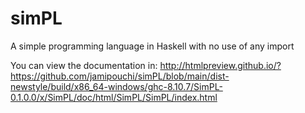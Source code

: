 # simPL
A simple programming language in Haskell with no use of any import

You can view the documentation in: http://htmlpreview.github.io/?https://github.com/jamipouchi/simPL/blob/main/dist-newstyle/build/x86_64-windows/ghc-8.10.7/SimPL-0.1.0.0/x/SimPL/doc/html/SimPL/SimPL/index.html
